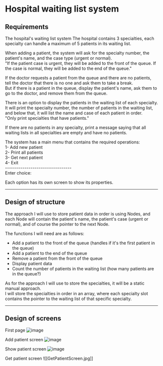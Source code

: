 # **Hospital waiting list system**

## **Requirements**

The hospital's waiting list system 
The hospital contains 3 specialties, each specialty can handle a maximum of 5 patients in its waiting list.

When adding a patient, the system will ask for the specialty number, the patient's name, and the case type (urgent or normal).  
"If the patient case is urgent, they will be added to the front of the queue. If the case is normal, they will be added to the end of the queue."

If the doctor requests a patient from the queue and there are no patients, tell the doctor that there is no one and ask them to take a break.  
But if there is a patient in the queue, display the patient's name, ask them to go to the doctor, and remove them from the queue.

There is an option to display the patients in the waiting list of each specialty.  
It will print the specialty number, the number of patients in the waiting list, and below that, it will list the name and case of each patient in order.  
"Only print specialties that have patients."

If there are no patients in any specialty, print a message saying that all waiting lists in all specialties are empty and have no patients.

The system has a main menu that contains the required operations:  
1- Add new patient  
2- Print all patients  
3- Get next patient  
4- Exit  
\----------------------------------  
Enter choice:

Each option has its own screen to show its properties.


---
## **Design of structure**
The approach I will use to store patient data in order is using Nodes, and each Node will contain the patient's name, the patient's case (urgent or normal), and of course the pointer to the next Node.

The functions I will need are as follows:

- Add a patient to the front of the queue (handles if it's the first patient in the queue)
- Add a patient to the end of the queue
- Remove a patient from the front of the queue
- Display patient data
- Count the number of patients in the waiting list (how many patients are in the queue?)

As for the approach I will use to store the specialties, it will be a static manual approach.  
I will store the specialties in order in an array, where each specialty slot contains the pointer to the waiting list of that specific specialty.

---
## **Design of screens**

First page 
![image](https://github.com/user-attachments/assets/d9c2a8f6-8dc2-42fd-ade4-99cccf6035b7)



Add patient screen
![image](https://github.com/user-attachments/assets/8503fad2-13fd-4126-8dbf-a10771a2ac4f)




Show patient screen
![image](https://github.com/user-attachments/assets/567e6eb6-8455-4d15-891b-63c7b1bcee8c)




Get patient screen
![[GetPatientScreen.jpg]]









